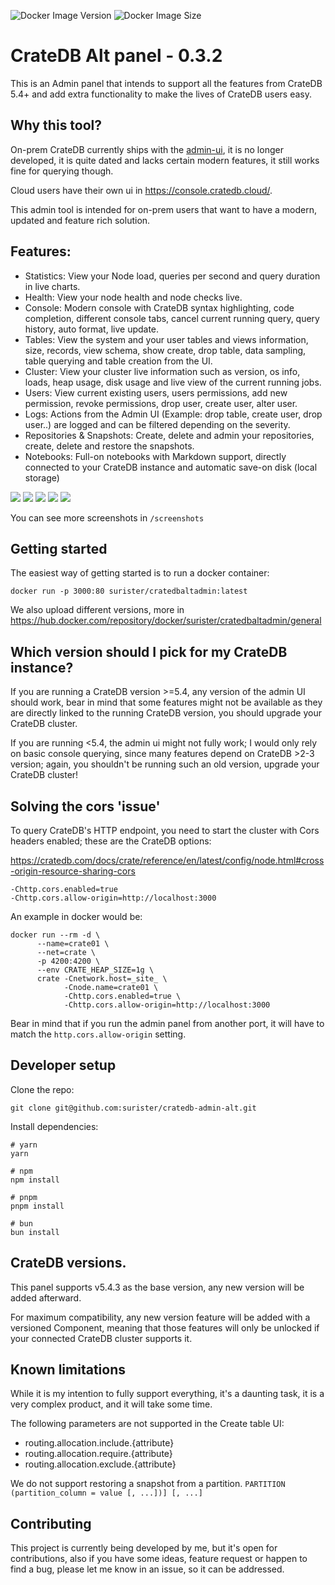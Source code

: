 ![Docker Image Version](https://img.shields.io/docker/v/surister/cratedbaltadmin)
![Docker Image Size](https://img.shields.io/docker/image-size/surister/cratedbaltadmin)

# CrateDB Alt panel - 0.3.2

This is an Admin panel that intends to support all the features from CrateDB 5.4+ and add extra
functionality to make the lives of CrateDB users easy.

## Why this tool?

On-prem CrateDB currently ships with the [admin-ui](https://github.com/crate/crate-admin), it is no
longer developed, it is quite dated and lacks certain modern features, it still works fine for
querying though.

Cloud users have their own ui in https://console.cratedb.cloud/.

This admin tool is intended for on-prem users that want to have a modern,
updated and feature rich solution.

## Features:

- Statistics: View your Node load, queries per second and query duration in live charts.
- Health: View your node health and node checks live.
- Console: Modern console with CrateDB syntax highlighting, code completion, different console tabs,
  cancel current running query, query history, auto format, live update.
- Tables: View the system and your user tables and views information, size, records, view schema,
  show create, drop table, data sampling, table querying and table creation from the UI.
- Cluster: View your cluster live information such as version, os info, loads, heap usage, disk
  usage and live view of the current running jobs.
- Users: View current existing users, users permissions, add new permission, revoke permissions,
  drop user, create user, alter user.
- Logs: Actions from the Admin UI (Example: drop table, create user, drop user..) are logged and can
  be filtered depending on the severity.
- Repositories & Snapshots: Create, delete and admin your repositories, create, delete and restore
  the snapshots.
- Notebooks: Full-on notebooks with Markdown support, directly connected to your CrateDB instance
  and automatic save-on disk (local storage)

![](https://raw.githubusercontent.com/surister/crate-admin-alt/master/screenshots/overview.png)
![](https://raw.githubusercontent.com/surister/crate-admin-alt/master/screenshots/console.png)
![](https://raw.githubusercontent.com/surister/crate-admin-alt/master/screenshots/tables.png)
![](https://raw.githubusercontent.com/surister/crate-admin-alt/master/screenshots/cluster_jobs.png)
![](https://raw.githubusercontent.com/surister/crate-admin-alt/master/screenshots/notebooks.png)

You can see more screenshots in `/screenshots`

## Getting started

The easiest way of getting started is to run a docker container:

```shell
docker run -p 3000:80 surister/cratedbaltadmin:latest
```

We also upload different versions, more
in https://hub.docker.com/repository/docker/surister/cratedbaltadmin/general

## Which version should I pick for my CrateDB instance?

If you are running a CrateDB version >=5.4, any version of the admin UI should work, bear in mind
that some features might not be available as they are directly linked to the running CrateDB
version, you should upgrade your CrateDB cluster.

If you are running <5.4, the admin ui might not fully work;
I would only rely on basic console querying, since many features depend on CrateDB >2-3 version;
again, you shouldn't be running such an old version, upgrade your CrateDB cluster!

## Solving the cors 'issue'

To query CrateDB's HTTP endpoint, you need to start the cluster with Cors headers
enabled; these are the CrateDB options:

https://cratedb.com/docs/crate/reference/en/latest/config/node.html#cross-origin-resource-sharing-cors

```
-Chttp.cors.enabled=true
-Chttp.cors.allow-origin=http://localhost:3000
```

An example in docker would be:

```shell
docker run --rm -d \
      --name=crate01 \
      --net=crate \
      -p 4200:4200 \
      --env CRATE_HEAP_SIZE=1g \
      crate -Cnetwork.host=_site_ \
            -Cnode.name=crate01 \
            -Chttp.cors.enabled=true \
            -Chttp.cors.allow-origin=http://localhost:3000
```

Bear in mind that if you run the admin panel from another port, it will have to match
the `http.cors.allow-origin` setting.

## Developer setup

Clone the repo:

`git clone git@github.com:surister/cratedb-admin-alt.git`

Install dependencies:

```
# yarn
yarn

# npm
npm install

# pnpm
pnpm install

# bun
bun install
```

## CrateDB versions.

This panel supports v5.4.3 as the base version, any new version will be added afterward.

For maximum compatibility, any new version feature will be added with a versioned Component, meaning
that those features will only be unlocked if your connected CrateDB cluster supports it.

## Known limitations

While it is my intention to fully support everything, it's a daunting task, it is a very complex
product, and it will take some time.

The following parameters are not supported in the Create table UI:

- routing.allocation.include.{attribute}
- routing.allocation.require.{attribute}
- routing.allocation.exclude.{attribute}

We do not support restoring a snapshot from a partition.
`PARTITION (partition_column = value [, ...])] [, ...]`

## Contributing

This project is currently being developed by me, but it's open for contributions, also if you
have some ideas, feature request or happen to find a bug, please let me know in an issue, so it can
be addressed.
